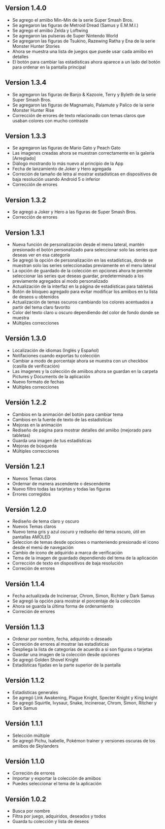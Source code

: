 ## Version 1.4.0
- Se agrego el amiibo Min-Min de la serie Super Smash Bros.
- Se agregaron las figuras de Metroid Dread (Samus y E.M.M.I.)
- Se agrego el amiibo Zelda y Loftwing
- Se agregaron las pulseras de Super Nintendo World
- Se agregaron las figuras de Tsukino, Razewing Ratha y Ena de la serie Monster Hunter Stories
- Ahora se muestra una lista de juegos que puede usar cada amiibo en detalles
- El botón para cambiar las estadisticas ahora aparece a un lado del botón para ordenar en la pantalla principal

## Version 1.3.4
- Se agregaron las figuras de Banjo & Kazooie, Terry y Byleth de la serie Super Smash Bros.
- Se agregaron las figuras de Magnamalo, Palamute y Palico de la serie Monster Hunter Rise
- Corrección de errores de texto relacionado con temas claros que usaban colores con mucho contraste

## Version 1.3.3
- Se agregaron las figuras de Mario Gato y Peach Gato
- Las imagenes creadas ahora se muestran correctamente en la galería [Arreglado]
- Diálogo mostrando lo más nuevo al principio de la App
- Fecha de lanzamiento de Joker y Hero agregada
- Correción de tamaño de letra al mostrar estadísticas en dispositivos de baja resolución usando Android 5 o inferior
- Corrección de errores

## Version 1.3.2
- Se agregó a Joker y Hero a las figuras de Super Smash Bros.
- Corrección de errores

## Version 1.3.1
- Nueva función de personalización desde el menu lateral, mantén presionado el botón personalizado para seleccionar solo las series que deseas ver en esa categoría
- Se agregó la opción de personalización en las estadísticas, donde se muestran solo las series seleccionadas previamente en el menu lateral
- La opción de guardado de la colección en opciones ahora te permite seleccionar las series que deseas guardar, predeterminado a los previamente agregados al modo personalizado
- Actualización de la interfaz en la página de estadísticas para tabletas
- Botón de bloqueo agregado para evitar modificar los amiibos en tu lista de deseos u obtenidos
- Actualización de temas oscuros cambiando los colores acentuados a partir del tema claro favorito
- Color del texto claro u oscuro dependiendo del color de fondo donde se muestra
- Múltiples correcciones

## Versión 1.3.0
- Localización de idiomas (Inglés y Español)
- Notifaciones cuando exportas tu colección
- Cambiar a modo de porcentaje ahora se muestra con un checkbox (casilla de verificación)
- Las imagenes y la colección de amiibos ahora se guardan en la carpeta Pictures y Documents de la aplicación
- Nuevo formato de fechas
- Múltiples correcciones

## Versión 1.2.2
- Cambios en la animación del botón para cambiar tema
- Cambios en la fuente de texto de las estadísticas
- Mejoras en la animación
- Rediseño de página para mostrar detalles del amiibo (mejorado para tabletas)
- Guarda una imagen de tus estadísticas
- Mejoras de búsqueda
- Múltiples correcciones

## Versión 1.2.1
- Nuevos Temas claros
- Ordernar de manera ascendente o descendente
- Nuevo filtro todas las tarjetas y todas las figuras
- Errores corregidos

## Versión 1.2.0
- Rediseño de tema claro y oscuro
- Nuevos Temas claros
- Nuevo tema gris y azul oscuro y rediseño del tema oscuro, útil en pantallas AMOLED
- Seleccion de temas desde opciones o manteniendo presionado el icono desde el menú de navegación
- Cambio de icono de adquirido a marca de verificación
- Tema de la imagen de guardado dependiendo del tema de la aplicación
- Corrección de texto en dispositivos de baja resolución
- Correción de errores

## Versión 1.1.4
- Fecha actualizada de Incineroar, Chrom, Simon, Richter y Dark Samus
- Se agregó la opción para mostrar el porcentaje de la colección
- Ahora se guarda la última forma de ordenamiento
- Correción de errores

## Versión 1.1.3
- Ordenar por nombre, fecha, adquirido o deseado
- Correción de errores al mostrar las estadísticas
- Despliega la lista de categorías de acuerdo a si son figuras o tarjetas
- Guardar una imagen de la colección desde opciones
- Se agregó Golden Shovel Knight
- Estadísticas fijadas en la parte superior de la pantalla

## Versión 1.1.2
- Estadísticas generales
- Se agregó Link Awakening, Plague Knight, Specter Knight y King knight
- Se agregó Squirtle, Ivysaur, Snake, Incineroar, Chrom, Simon, Ritcher y Dark Samus  

## Versión 1.1.1
- Selección múltiple
- Se agregó Pichu, Isabelle, Pokémon trainer y versiones oscuras de los amiibos de Skylanders

## Versión 1.1.0
- Correción de errores
- Importar y exportar la colección de amiibos
- Puedes seleccionar el tema de la aplicación

## Versión 1.0.2
- Busca por nombre
- Filtra por juego, adquiridos, deseados y todos
- Guarda tu colección y lista de deseos